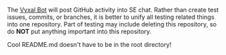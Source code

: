 The <a href="https://github.com/Vyxal/VyxalBot2">Vyxal Bot</a> will post GitHub activity into SE chat. Rather than create test issues, commits, or branches, it is better to unify all testing related things into one repository. Part of testing may include deleting this repository, so do <strong>NOT</strong> put anything important into this repository.</p>

Cool README.md doesn't have to be in the root directory!